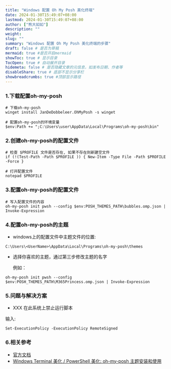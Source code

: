 ```yaml
---
title: "Windows 配置 Oh My Posh 美化终端"
date: 2024-01-30T15:49:07+08:00
lastmod: 2024-01-30T15:49:07+08:00
author: ["熊大如如"]
description: ""
weight:
slug: ""
summary: "Windows 配置 Oh My Posh 美化终端的步骤"
draft: false # 是否为草稿
mermaid: true #是否开启mermaid
showToc: true # 显示目录
TocOpen: true # 自动展开目录
hidemeta: false # 是否隐藏文章的元信息，如发布日期、作者等
disableShare: true # 底部不显示分享栏
showbreadcrumbs: true #顶部显示路径
---
```


### 1.下载配置oh-my-posh 
```shell
# 下载oh-my-posh
winget install JanDeDobbeleer.OhMyPosh -s winget

# 配置oh-my-posh的环境变量
$env:Path += ";C:\Users\user\AppData\Local\Programs\oh-my-posh\bin"
```

### 2.创建oh-my-posh的配置文件
```shell
# 检查 $PROFILE 文件是否存在, 如果不存在则新建空文件
if (!(Test-Path -Path $PROFILE )) { New-Item -Type File -Path $PROFILE -Force }

# 打开配置文件
notepad $PROFILE
```

### 3.配置oh-my-posh的配置文件
```shell
# 写入配置文件的内容
oh-my-posh init pwsh --config $env:POSH_THEMES_PATH\bubbles.omp.json | Invoke-Expression
```

### 4.配置oh-my-posh的主题
- windows上的配置文件中主题文件的位置: 
    
```
C:\Users\<UserName>\AppData\Local\Programs\oh-my-posh\themes
```

- 选择你喜欢的主题，通过第三步修改主题的名字

    例如：

```
oh-my-posh init pwsh --config $env:POSH_THEMES_PATH\M365Princess.omp.json | Invoke-Expression
```


### 5.问题与解决方案
-   XXX 在此系统上禁止运行脚本

输入:

```shell
Set-ExecutionPolicy -ExecutionPolicy RemoteSigned
```

### 6.相关参考
- [官方文档](https://ohmyposh.dev/docs/installation/windows)
- [Windows Terminal 美化 / PowerShell 美化: oh-my-posh 主题安装和使用](https://blog.csdn.net/Likianta/article/details/124950605)

